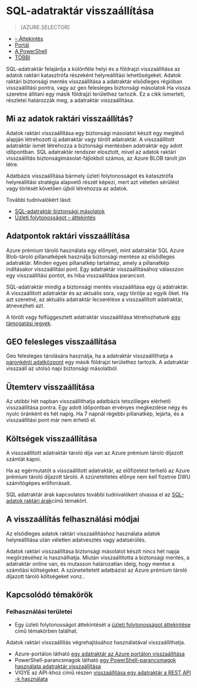 <properties
   pageTitle="SQL-adatraktár visszaállítása |} Microsoft Azure"
   description="Áttekintés: Azure SQL-adatraktár az adatbázis visszaállítása az adatbázis visszaállítása lehetőségek."
   services="sql-data-warehouse"
   documentationCenter="NA"
   authors="Lakshmi1812"
   manager="barbkess"
   editor=""/>

<tags
   ms.service="sql-data-warehouse"
   ms.devlang="NA"
   ms.topic="article"
   ms.tgt_pltfrm="NA"
   ms.workload="data-services"
   ms.date="09/29/2016"
   ms.author="lakshmir;barbkess;sonyama"/>


# <a name="sql-data-warehouse-restore"></a>SQL-adatraktár visszaállítása

> [AZURE.SELECTOR]
- [– Áttekintés][]
- [Portál][]
- [A PowerShell][]
- [TÖBBI][]

SQL-adatraktár felajánlja a különféle helyi és a földrajzi visszaállítása az adatok raktári katasztrófa részeként helyreállítási lehetőségeket. Adatok raktári biztonsági mentés visszaállítása a adatraktár elsődleges régióban visszaállítási pontra, vagy az geo felesleges biztonsági másolatok Ha vissza szeretne állítani egy másik földrajzi területhez tartozik. Ez a cikk ismerteti, részletei határozzák meg, a adatraktár visszaállítása.

## <a name="what-is-a-data-warehouse-restore"></a>Mi az adatok raktári visszaállítás?

Adatok raktári visszaállítása egy biztonsági másolatot készít egy meglévő alapján létrehozott új adatraktár vagy törölt adatraktár. A visszaállított adatraktár ismét létrehozza a biztonsági mentésben adatraktár egy adott időpontban. SQL adatraktár rendszer elosztott, mivel az adatok raktári visszaállítás biztonságimásolat-fájlokból számos, az Azure BLOB tárolt jön létre. 

Adatbázis visszaállítása bármely üzleti folytonosságot és katasztrófa helyreállítási stratégia alapvető részét képezi, mert azt véletlen sérülést vagy törlését követően újból létrehozza az adatok.

További tudnivalókért lásd:

-  [SQL-adatraktár biztonsági másolatok](sql-data-warehouse-backups.md)
-  [Üzleti folytonosságot – áttekintés](../sql-database/sql-database-business-continuity.md)

## <a name="data-warehouse-restore-points"></a>Adatpontok raktári visszaállítása

Azure prémium tároló használata egy előnyeit, mint adatraktár SQL Azure Blob-tároló pillanatképek használja biztonsági mentése az elsődleges adatraktár. Minden egyes pillanatkép tartalmaz, amely a pillanatkép indításakor visszaállítási pont. Egy adatraktár visszaállításához válasszon egy visszaállítási pontot, és hiba visszaállítása parancsot.  

SQL-adatraktár mindig a biztonsági mentés visszaállítása egy új adatraktár. A visszaállított adatraktár és az aktuális sora, vagy törölje az egyik őket. Ha azt szeretné, az aktuális adatraktár lecserélése a visszaállított adatraktár, átnevezheti azt.

A törölt vagy felfüggesztett adatraktár visszaállítása létrehozhatunk [egy támogatási jegyek](sql-data-warehouse-get-started-create-support-ticket.md). 

<!-- 
### Can I restore a deleted data warehouse?

Yes, you can restore the last available restore point.

Yes, for the next seven calendar days. When you delete a data warehouse, SQL Data Warehouse actually keeps the data warehouse and its snapshots for seven days just in case you need the data. After seven days, you won't be able to restore to any of the restore points. -->

## <a name="geo-redundant-restore"></a>GEO felesleges visszaállítása

Geo felesleges tárolására használja, ha a adatraktár visszaállíthatja a [páronkénti adatközpont](../best-practices-availability-paired-regions.md) egy másik földrajzi területhez tartozik. A adatraktár visszaáll az utolsó napi biztonsági másolatból. 

## <a name="restore-timeline"></a>Ütemterv visszaállítása

Az utóbbi hét napban visszaállíthatja adatbázis tetszőleges elérhető visszaállítása pontra. Egy adott időpontban érvényes megkezdése négy és nyolc óránként és hét napig. Ha 7 napnál régebbi pillanatkép, lejárta, és a visszaállítási pont már nem érhető el.

## <a name="restore-costs"></a>Költségek visszaállítása

A visszaállított adatraktár tároló díja van az Azure prémium tároló díjazott számlát kapni. 

Ha az egérmutatót a visszaállított adatraktár, az előfizetést terhelő az Azure prémium tároló díjazott tároló. A szüneteltetés előnye nem kell fizetnie DWU számítógépes erőforrásait.

SQL adatraktár árak kapcsolatos további tudnivalókért olvassa el az [SQL-adatok raktári árak](https://azure.microsoft.com/pricing/details/sql-data-warehouse/)című témakört.

## <a name="uses-for-restore"></a>A visszaállítás felhasználási módjai

Az elsődleges adatok raktári visszaállításhoz használata adatok helyreállítása után véletlen adatvesztés vagy adatsérülés.

Adatok raktári visszaállítása biztonsági másolatot készít nincs hét napja megőrzéséhez is használhatja. Miután visszaállította a biztonsági mentés, a adatraktár online van, és mutasson határozatlan ideig, hogy mentse a számítási költségeket. A szüneteltetett adatbázist az Azure prémium tároló díjazott tároló költségeket vonz.. 

## <a name="related-topics"></a>Kapcsolódó témakörök

### <a name="scenarios"></a>Felhasználási területei

- Egy üzleti folytonosságot áttekintését a [üzleti folytonosságot áttekintése](../sql-database/sql-database-business-continuity.md) című témakörben találhat.


<!-- ### Tasks -->

Adatok raktári visszaállítás végrehajtásához használatával visszaállíthatja.

- Azure-portálon látható [egy adatraktár az Azure portálon visszaállítása](sql-data-warehouse-restore-database-portal.md)
- PowerShell-parancsmagok látható [egy PowerShell-parancsmagok használata adatraktár visszaállítása](sql-data-warehouse-restore-database-powershell.md)
- VIGYE az API-khoz című részen [visszaállítása egy adatraktár a REST API -k használata](sql-data-warehouse-restore-database-rest-api.md)

<!-- ### Tutorials -->

<!--Image references-->

<!--Article references-->
[Azure SQL Database business continuity overview]: ../sql-database/sql-database-business-continuity.md
[– Áttekintés]: ./sql-data-warehouse-restore-database-overview.md
[Portál]: ./sql-data-warehouse-restore-database-portal.md
[A PowerShell]: ./sql-data-warehouse-restore-database-powershell.md
[TÖBBI]: ./sql-data-warehouse-restore-database-rest-api.md

<!--MSDN references-->


<!--Other Web references-->
